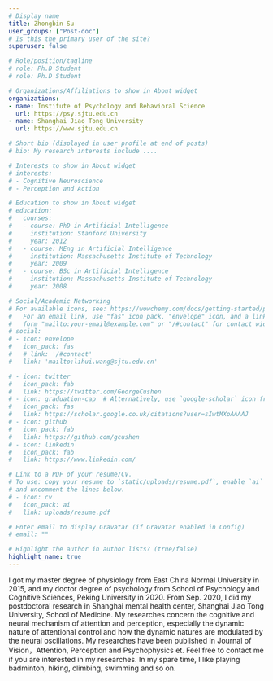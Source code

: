 ```yaml
---
# Display name
title: Zhongbin Su
user_groups: ["Post-doc"]
# Is this the primary user of the site?
superuser: false

# Role/position/tagline
# role: Ph.D Student
# role: Ph.D Student

# Organizations/Affiliations to show in About widget
organizations:
- name: Institute of Psychology and Behavioral Science
  url: https://psy.sjtu.edu.cn
- name: Shanghai Jiao Tong University
  url: https://www.sjtu.edu.cn

# Short bio (displayed in user profile at end of posts)
# bio: My research interests include ....

# Interests to show in About widget
# interests:
# - Cognitive Neuroscience
# - Perception and Action

# Education to show in About widget
# education:
#   courses:
#   - course: PhD in Artificial Intelligence
#     institution: Stanford University
#     year: 2012
#   - course: MEng in Artificial Intelligence
#     institution: Massachusetts Institute of Technology
#     year: 2009
#   - course: BSc in Artificial Intelligence
#     institution: Massachusetts Institute of Technology
#     year: 2008

# Social/Academic Networking
# For available icons, see: https://wowchemy.com/docs/getting-started/page-builder/#icons
#   For an email link, use "fas" icon pack, "envelope" icon, and a link in the
#   form "mailto:your-email@example.com" or "/#contact" for contact widget.
# social:
# - icon: envelope
#   icon_pack: fas
#   # link: '/#contact'
#   link: 'mailto:lihui.wang@sjtu.edu.cn'

# - icon: twitter
#   icon_pack: fab
#   link: https://twitter.com/GeorgeCushen
# - icon: graduation-cap  # Alternatively, use `google-scholar` icon from `ai` icon pack
#   icon_pack: fas
#   link: https://scholar.google.co.uk/citations?user=sIwtMXoAAAAJ
# - icon: github
#   icon_pack: fab
#   link: https://github.com/gcushen
# - icon: linkedin
#   icon_pack: fab
#   link: https://www.linkedin.com/

# Link to a PDF of your resume/CV.
# To use: copy your resume to `static/uploads/resume.pdf`, enable `ai` icons in `params.toml`,
# and uncomment the lines below.
# - icon: cv
#   icon_pack: ai
#   link: uploads/resume.pdf

# Enter email to display Gravatar (if Gravatar enabled in Config)
# email: ""

# Highlight the author in author lists? (true/false)
highlight_name: true
---
```



I got my master degree of physiology from East China Normal University in 2015, and my doctor degree of psychology from School of Psychology and Cognitive Sciences, Peking University in 2020. From Sep. 2020, I did my postdoctoral research in Shanghai mental health center, Shanghai Jiao Tong University, School of Medicine. My researches concern the cognitive and neural mechanism of attention and perception, especially the dynamic nature of attentional control and how the dynamic natures are modulated by the neural oscillations. My researches have been published in Journal of Vision，Attention, Perception and Psychophysics et. Feel free to contact me if you are interested in my researches. In my spare time, I like playing badminton, hiking, climbing, swimming and so on.
